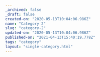 ```yaml
---
_archived: false
_draft: false
created-on: "2020-05-13T10:04:06.986Z"
name: "Category 2"
slug: "category-2"
updated-on: "2020-05-13T10:04:06.986Z"
published-on: "2021-04-13T15:40:19.778Z"
tags: "category"
layout: "single-category.html"
---
```



